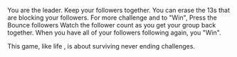 You are the leader. Keep your followers together. 
You can erase the 13s that are blocking your followers.
For more challenge and to "Win", Press the Bounce followers
Watch the follower count as you get your group back together.
When you have all of your followers following again, you "Win".

This game, like life , is about surviving never ending challenges.

